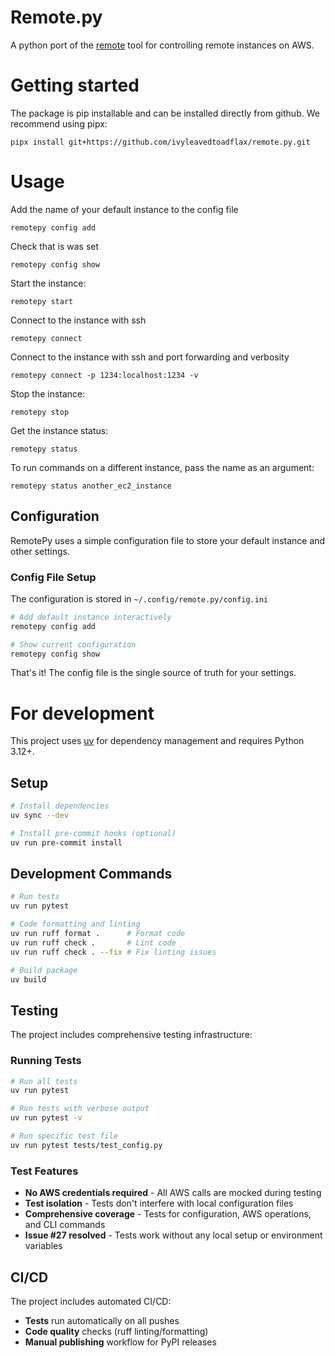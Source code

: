 # Remote.py

A python port of the [remote](https://github.com/wellcometrust/remote) tool for controlling remote instances on AWS.

# Getting started

The package is pip installable and can be installed directly from github. We recommend using pipx:

```
pipx install git+https://github.com/ivyleavedtoadflax/remote.py.git
```

# Usage

Add the name of your default instance to the config file

```
remotepy config add
```

Check that is was set

```
remotepy config show
```

Start the instance:

```
remotepy start
```

Connect to the instance with ssh

```
remotepy connect
```

Connect to the instance with ssh and port forwarding and verbosity

```
remotepy connect -p 1234:localhost:1234 -v
```

Stop the instance:

```
remotepy stop
```

Get the instance status:

```
remotepy status
```

To run commands on a different instance, pass the name as an argument:

```
remotepy status another_ec2_instance
```

## Configuration

RemotePy uses a simple configuration file to store your default instance and other settings.

### Config File Setup

The configuration is stored in `~/.config/remote.py/config.ini`

```bash
# Add default instance interactively
remotepy config add

# Show current configuration  
remotepy config show
```

That's it! The config file is the single source of truth for your settings.

# For development

This project uses [uv](https://docs.astral.sh/uv/) for dependency management and requires Python 3.12+.

## Setup

```bash
# Install dependencies
uv sync --dev

# Install pre-commit hooks (optional)
uv run pre-commit install
```

## Development Commands

```bash
# Run tests
uv run pytest

# Code formatting and linting
uv run ruff format .      # Format code
uv run ruff check .       # Lint code
uv run ruff check . --fix # Fix linting issues

# Build package
uv build
```

## Testing

The project includes comprehensive testing infrastructure:

### Running Tests
```bash
# Run all tests
uv run pytest

# Run tests with verbose output
uv run pytest -v

# Run specific test file
uv run pytest tests/test_config.py
```

### Test Features
- **No AWS credentials required** - All AWS calls are mocked during testing
- **Test isolation** - Tests don't interfere with local configuration files
- **Comprehensive coverage** - Tests for configuration, AWS operations, and CLI commands
- **Issue #27 resolved** - Tests work without any local setup or environment variables

## CI/CD

The project includes automated CI/CD:
- **Tests** run automatically on all pushes
- **Code quality** checks (ruff linting/formatting) 
- **Manual publishing** workflow for PyPI releases

